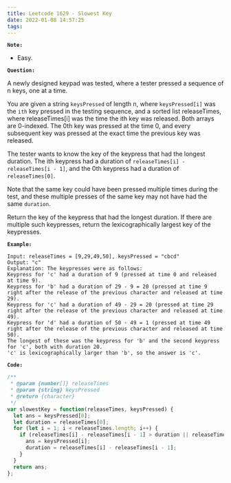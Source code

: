 ```yaml
---
title: Leetcode 1629 - Slowest Key
date: 2022-01-08 14:57:25
tags:
---
```

**`Note:`**
- Easy.

**`Question:`**

A newly designed keypad was tested, where a tester pressed a sequence of n keys, one at a time.

You are given a string `keysPressed` of length n, where `keysPressed[i]` was the `ith` key pressed in the testing sequence, and a sorted list releaseTimes, where releaseTimes[i] was the time the ith key was released. Both arrays are 0-indexed. The 0th key was pressed at the time 0, and every subsequent key was pressed at the exact time the previous key was released.

The tester wants to know the key of the keypress that had the longest duration. The ith keypress had a duration of `releaseTimes[i] - releaseTimes[i - 1]`, and the 0th keypress had a duration of `releaseTimes[0]`.

Note that the same key could have been pressed multiple times during the test, and these multiple presses of the same key may not have had the same `duration`.

Return the key of the keypress that had the longest duration. If there are multiple such keypresses, return the lexicographically largest key of the keypresses.

**`Example:`**
```
Input: releaseTimes = [9,29,49,50], keysPressed = "cbcd"
Output: "c"
Explanation: The keypresses were as follows:
Keypress for 'c' had a duration of 9 (pressed at time 0 and released at time 9).
Keypress for 'b' had a duration of 29 - 9 = 20 (pressed at time 9 right after the release of the previous character and released at time 29).
Keypress for 'c' had a duration of 49 - 29 = 20 (pressed at time 29 right after the release of the previous character and released at time 49).
Keypress for 'd' had a duration of 50 - 49 = 1 (pressed at time 49 right after the release of the previous character and released at time 50).
The longest of these was the keypress for 'b' and the second keypress for 'c', both with duration 20.
'c' is lexicographically larger than 'b', so the answer is 'c'.
```

**`Code:`**
```javascript
/**
 * @param {number[]} releaseTimes
 * @param {string} keysPressed
 * @return {character}
 */
var slowestKey = function(releaseTimes, keysPressed) {
  let ans = keysPressed[0];
  let duration = releaseTimes[0];
  for (let i = 1; i < releaseTimes.length; i++) {
    if (releaseTimes[i] - releaseTimes[i - 1] > duration || releaseTimes[i] - releaseTimes[i - 1] === duration && keysPressed[i] > ans) {
      ans = keysPressed[i];
      duration = releaseTimes[i] - releaseTimes[i - 1];
    }
  }
  return ans;
};
```